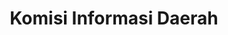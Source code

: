 ---
title: "Komisi Informasi Daerah"
desc: "Komisi Informasi Daerah Kalimantan Barat adalah lembaga independen yang mengawasi pengelolaan dan transparansi informasi publik, serta mendukung pengembangan komunikasi."
logo: /website-terkait/logo/komisidaerah.png
eurl: https://www.komisiinformasikalbar.or.id/
---